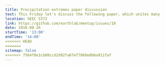 ```yaml
---
title: Precipitation extremes paper discussion
text: This Friday let's discuss the following paper, which unites many of the concepts that we've talked about so far - Benestad, R. E., D. Nychka, and L. O. Mearns. "Spatially and temporally consistent prediction of heavy precipitation from mean values." Nature Climate Change 2.7 (2012), 544-547.
location: SEEC S372
link: https://github.com/earthlab/meetup/issues/10
date: 2016-08-26
startTime: '13:00'
endTime: '14:00'
<<<<<<< HEAD
=======
sitemap: false
>>>>>>> 7564f8e1cb08ccd2d92fa67ef7068e0b6a911faf
---
```

